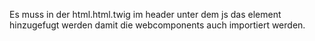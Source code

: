 Es muss in der html.html.twig im header unter dem js das element     <webcomponent-placeholder token="{{ placeholder_token|raw }}">
hinzugefugt werden damit die webcomponents auch importiert werden.
